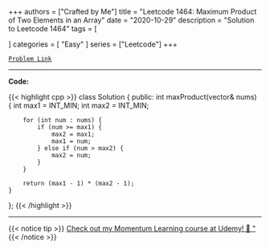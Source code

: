 
+++
authors = ["Crafted by Me"]
title = "Leetcode 1464: Maximum Product of Two Elements in an Array"
date = "2020-10-29"
description = "Solution to Leetcode 1464"
tags = [
    
]
categories = [
    "Easy"
]
series = ["Leetcode"]
+++



[`Problem Link`](https://leetcode.com/problems/maximum-product-of-two-elements-in-an-array/description/)

---

**Code:**

{{< highlight cpp >}}
class Solution {
public:
    int maxProduct(vector<int>& nums) {
        int max1 = INT_MIN;
        int max2 = INT_MIN;

        for (int num : nums) {
            if (num >= max1) {
                max2 = max1;
                max1 = num;
            } else if (num > max2) {
                max2 = num;
            }
        }

        return (max1 - 1) * (max2 - 1);
    }
};
{{< /highlight >}}



---



{{< notice tip >}}
[Check out my Momentum Learning course at Udemy! 🚀 "](https://www.udemy.com/course/blind-75-the-data-structures-and-algorithms-essentials/)
{{< /notice >}}

